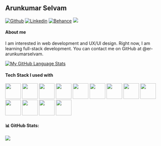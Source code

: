 ## Arunkumar Selvam
[![Github](https://img.shields.io/github/followers/er-arunkumarselvam?label=Follow&style=for-the-badge&logo=github&logoColor=white)](https://github.com/er-arunkumarselvam)
[![Linkedin](https://img.shields.io/badge/-Arunkumar_Selvam-darkblue?style=for-the-badge&logo=linkedin&logoColor=white&link=https://www.linkedin.com/in/arun1998/)](https://www.linkedin.com/in/arun1998/)
[![Behance](https://img.shields.io/badge/-Arunkumar_Selvam-blue?style=for-the-badge&logo=behance&logoColor=white&link=https://www.behance.net/arunkumarselvam)](https://www.behance.net/arunkumarselvam)
![](https://komarev.com/ghpvc/?username=er-arunkumarselvam&color=brightgreen&style=for-the-badge)

#### About me

I am interested in web development and UX/UI design. Right now, I am learning full-stack development. You can contact me on GitHub at @er-arunkumarselvam.

[![My GitHub Language Stats](https://github-readme-stats.vercel.app/api/top-langs/?username=er-arunkumarselvam&langs_count=6&theme)]()

#### Tech Stack I used with
<code><img height="50" src="https://www.vectorlogo.zone/logos/python/python-ar21.svg"></code>
<code><img height="50" src="https://www.vectorlogo.zone/logos/djangoproject/djangoproject-ar21.svg"></code>
<code><img height="50" src="https://www.vectorlogo.zone/logos/pocoo_flask/pocoo_flask-ar21.svg"></code>
<code><img height="50" src="https://www.vectorlogo.zone/logos/java/java-ar21.svg"></code>
<code><img height="50" src="https://www.vectorlogo.zone/logos/springio/springio-ar21.svg"></code>
<code><img height="50" src="https://www.vectorlogo.zone/logos/postgresql/postgresql-ar21.svg"></code>
<code><img height="50" src="https://www.vectorlogo.zone/logos/sqlite/sqlite-ar21.svg"></code>
<code><img height="50" src="https://www.vectorlogo.zone/logos/w3_html5/w3_html5-ar21.svg"></code>
<code><img height="50" src="https://www.vectorlogo.zone/logos/w3_css/w3_css-ar21.svg"></code>
<code><img height="50" src="https://www.vectorlogo.zone/logos/getbootstrap/getbootstrap-ar21.svg"></code>
<code><img height="50" src="https://www.vectorlogo.zone/logos/tailwindcss/tailwindcss-ar21.svg"></code>
<code><img height="50" src="https://www.vectorlogo.zone/logos/git-scm/git-scm-ar21.svg"></code>
<code><img height="50" src="https://www.vectorlogo.zone/logos/github/github-ar21.svg"></code>

#### 📊 GitHub Stats:

![](https://github-readme-stats.vercel.app/api?username=er-arunkumarselvam&theme=dark&hide_border=false&include_all_commits=false&count_private=false)



<!---
er-arunkumarselvam/er-arunkumarselvam is a ✨ special ✨ repository because its `README.md` (this file) appears on your GitHub profile.
You can click the Preview link to take a look at your changes.
--->
